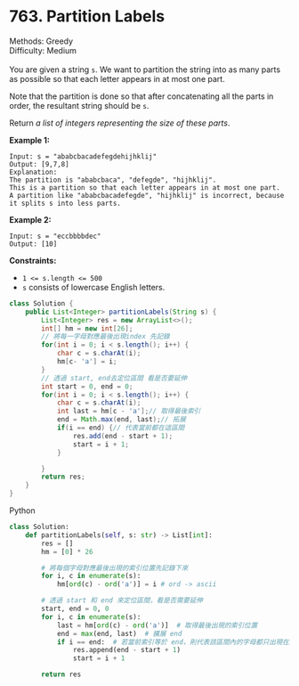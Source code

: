 # 763. Partition Labels  

  Methods: Greedy </br> Difficulty: Medium </br> </br>You are given a string `s`. We want to partition the string into as many parts as possible so that each letter appears in at most one part.

Note that the partition is done so that after concatenating all the parts in order, the resultant string should be `s`.

Return *a list of integers representing the size of these parts*.

**Example 1:**

```plain text
Input: s = "ababcbacadefegdehijhklij"
Output: [9,7,8]
Explanation:
The partition is "ababcbaca", "defegde", "hijhklij".
This is a partition so that each letter appears in at most one part.
A partition like "ababcbacadefegde", "hijhklij" is incorrect, because it splits s into less parts.
```

**Example 2:**

```plain text
Input: s = "eccbbbbdec"
Output: [10]
```

**Constraints:**

- `1 <= s.length <= 500`
- `s` consists of lowercase English letters.
```java
class Solution {
    public List<Integer> partitionLabels(String s) {
        List<Integer> res = new ArrayList<>();
        int[] hm = new int[26];
        // 將每一字母對應最後出現index 先記錄
        for(int i = 0; i < s.length(); i++) {
            char c = s.charAt(i);
            hm[c- 'a'] = i;
        }
        // 透過 start, end去定位區間 看是否要延伸
        int start = 0, end = 0;
        for(int i = 0; i < s.length(); i++) {
            char c = s.charAt(i);
            int last = hm[c - 'a'];// 取得最後索引
            end = Math.max(end, last);// 拓展
            if(i == end) {// 代表當前都在這區間
                res.add(end - start + 1);
                start = i + 1;
            }

        }
        return res;
    }
}
```

Python 

```python
class Solution:
    def partitionLabels(self, s: str) -> List[int]:
        res = []
        hm = [0] * 26

        # 將每個字母對應最後出現的索引位置先記錄下來
        for i, c in enumerate(s):
            hm[ord(c) - ord('a')] = i # ord -> ascii

        # 透過 start 和 end 來定位區間，看是否需要延伸
        start, end = 0, 0
        for i, c in enumerate(s):
            last = hm[ord(c) - ord('a')]  # 取得最後出現的索引位置
            end = max(end, last)  # 擴展 end
            if i == end:  # 若當前索引等於 end，則代表該區間內的字母都只出現在這個區間內
                res.append(end - start + 1)
                start = i + 1

        return res
```

